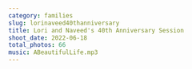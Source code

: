 ```yaml
---
category: families
slug: lorinaveed40thanniversary
title: Lori and Naveed's 40th Anniversary Session
shoot_date: 2022-06-18
total_photos: 66
music: ABeautifulLife.mp3
---
```

